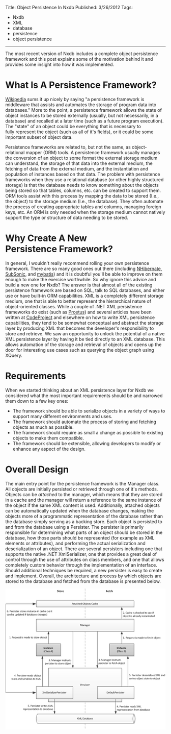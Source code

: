 ﻿Title: Object Persistence In Nxdb
Published: 3/26/2012
Tags: 
  - Nxdb
  - XML
  - database
  - persistence
  - object persistence
---
<p>The most recent version of Nxdb includes a complete object persistence framework and this post explains some of the motivation behind it and provides some insight into how it was implemented.</p>

<h1>What Is A Persistence Framework?</h1>

<p><a href="http://en.wikipedia.org/wiki/Persistence_framework">Wikipedia</a> sums it up nicely by saying "a persistence framework is middleware that assists and automates the storage of program data into databases." More to the point, a persistence framework allows the state of object instances to be stored externally (usually, but not necessarily, in a database) and recalled at a later time (such as a future program execution). The "state" of an object could be everything that is necessary to fully represent the object (such as all of it's fields), or it could be some important subset of object data.</p>

<p>Persistence frameworks are related to, but not the same, as object-relational mapper (ORM) tools. A persistence framework usually manages the conversion of an object to some format the external storage medium can understand, the storage of that data into the external medium, the fetching of data from the external medium, and the instantiation and population of instances based on that data. The problem with persistence frameworks when they use a relational database (or other highly structured storage) is that the database needs to know something about the objects being stored so that tables, columns, etc. can be created to support them. ORM tools assist with this process by mapping the data to be stored (I.e., the object) to the storage medium (I.e., the database). They often automate the process of creating appropriate tables and columns, managing foreign keys, etc. An ORM is only needed when the storage medium cannot natively support the type or structure of data needing to be stored.</p>

<h1>Why Create A New Persistence Framework?</h1>

<p>In general, I wouldn't really recommend rolling your own persistence framework. There are so many good ones out there (including <a href="http://nhforge.org">NHibernate</a>, <a href="http://subsonicproject.com/">SubSonic</a>, and <a href="http://www.mybatis.org/">mybatis</a>) and it is doubtful you'll be able to improve on them enough to make the exercise worthwhile. So why ignore this advice and build a new one for Nxdb? The answer is that almost all of the existing persistence framework are based on SQL, talk to SQL databases, and either use or have built-in ORM capabilities. XML is a completely different storage medium, one that is able to better represent the hierarchical nature of object-oriented classes. While a couple of .NET XML persistence frameworks do exist (such as <a href="http://proetus.codeplex.com/">Proetus</a>) and several articles have been written at <a href="http://www.codeproject.com/search.aspx?q=.net+xml+persistence&amp;sbo=kw">CodeProject</a> and elsewhere on how to write XML persistence capabilities, they tend to be somewhat conceptual and abstract the storage layer by producing XML that becomes the developer's responsibility to store and retrieve. We saw an opportunity to unlock the potential of a native XML persistence layer by having it be tied directly to an XML database. This allows automation of the storage and retrieval of objects and opens up the door for interesting use cases such as querying the object graph using XQuery.</p>

<h1>Requirements</h1>

<p>When we started thinking about an XML persistence layer for Nxdb we considered what the most important requirements should be and narrowed them down to a few key ones:</p>

* The framework should be able to serialize objects in a variety of ways to support many different environments and uses.
* The framework should automate the process of storing and fetching objects as much as possible.
* The framework should require as small a change as possible to existing objects to make them compatible.
* The framework should be extensible, allowing developers to modify or enhance any aspect of the design.

<h1>Overall Design</h1>

<p>The main entry point for the persistence framework is the Manager class. All objects are initially persisted or retrieved through one of it's methods. Objects can be <em>attached</em> to the manager, which means that they are stored in a cache and the manager will return a reference to the same instance of the object if the same XML content is used. Additionally, attached objects can be automatically updated when the database changes, making the objects more of a programmatic representation of the database rather than the database simply serving as a backing store. Each object is persisted to and from the database using a Persister. The persister is primarily responsible for determining what parts of an object should be stored in the database, how those parts should be represented (for example as XML elements or attributes), and performing the actual serialization and deserialization of an object. There are several persisters including one that supports the native .NET XmlSerializer, one that provides a great deal of control through the use of attributes on class members, and one that allows completely custom behavior through the implementation of an interface. Should additional techniques be required, a new persister is easy to create and implement. Overall, the architecture and process by which objects are stored to the database and fetched from the database is presented below.</p>

<img src="/posts/images/persistenceprocess1.png" class="img-responsive"></img>
